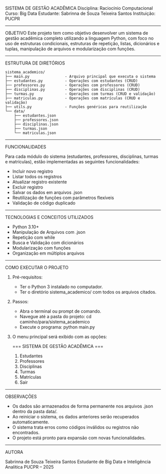SISTEMA DE GESTÃO ACADÊMICA
Disciplina: Raciocínio Computacional
Curso: Big Data
Estudante: Sabrinna de Souza Teixeira Santos
Instituição: PUCPR

---------------------------------------------
OBJETIVO
Este projeto tem como objetivo desenvolver um sistema de gestão acadêmica completo utilizando a 
linguagem Python, com foco no uso de estruturas condicionais, estruturas de repetição, listas, 
dicionários e tuplas, manipulação de arquivos e modularização com funções.

---------------------------------------------
ESTRUTURA DE DIRETÓRIOS

`````
sistema_academico/
├── main.py                - Arquivo principal que executa o sistema
├── estudantes.py          - Operações com estudantes (CRUD)
├── professores.py         - Operações com professores (CRUD)
├── disciplinas.py         - Operações com disciplinas (CRUD)
├── turmas.py              - Operações com turmas (CRUD e validação)
├── matriculas.py          - Operações com matrículas (CRUD e validação)
├── utils.py               - Funções genéricas para reutilização
└── data/
    ├── estudantes.json
    ├── professores.json
    ├── disciplinas.json
    ├── turmas.json
    └── matriculas.json
`````

---------------------------------------------
FUNCIONALIDADES

Para cada módulo do sistema (estudantes, professores, disciplinas, turmas e matrículas), estão implementadas as seguintes funcionalidades:

- Incluir novo registro
- Listar todos os registros
- Atualizar registro existente
- Excluir registro
- Salvar os dados em arquivos .json
- Reutilização de funções com parâmetros flexíveis
- Validação de código duplicado

---------------------------------------------
TECNOLOGIAS E CONCEITOS UTILIZADOS

- Python 3.10+
- Manipulação de Arquivos com .json
- Repetição com while
- Busca e Validação com dicionários
- Modularização com funções
- Organização em múltiplos arquivos

---------------------------------------------
COMO EXECUTAR O PROJETO

1. Pré-requisitos:
   - Ter o Python 3 instalado no computador.
   - Ter o diretório sistema_academico/ com todos os arquivos citados.

2. Passos:
   - Abra o terminal ou prompt de comando.
   - Navegue até a pasta do projeto:
     cd caminho/para/sistema_academico
   - Execute o programa:
     python main.py

3. O menu principal será exibido com as opções:

   === SISTEMA DE GESTÃO ACADÊMICA ===
   1. Estudantes
   2. Professores
   3. Disciplinas
   4. Turmas
   5. Matrículas
   9. Sair

---------------------------------------------
OBSERVAÇÕES

- Os dados são armazenados de forma permanente nos arquivos .json dentro da pasta data/.
- Ao reiniciar o sistema, os dados anteriores serão recuperados automaticamente.
- O sistema trata erros como códigos inválidos ou registros não encontrados.
- O projeto está pronto para expansão com novas funcionalidades.

---------------------------------------------
AUTORA

Sabrinna de Souza Teixeira Santos
Estudante de Big Data e Inteligência Analitica
PUCPR – 2025
